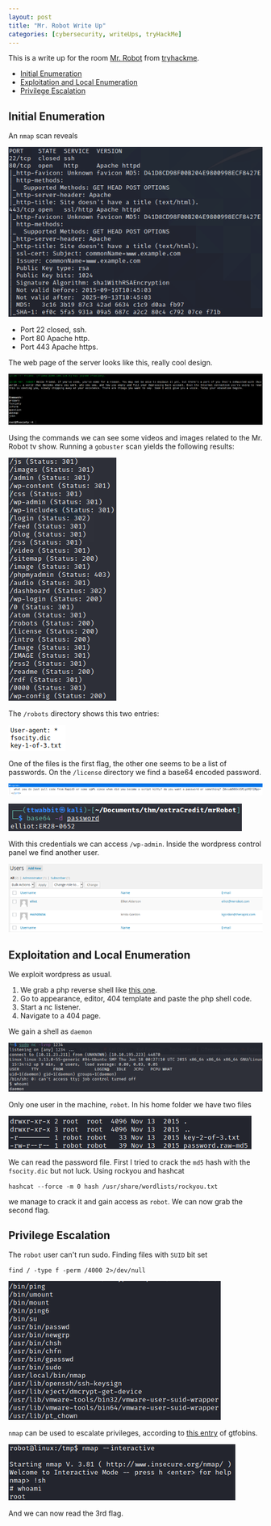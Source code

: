 ```yaml
---
layout: post
title: "Mr. Robot Write Up"
categories: [cybersecurity, writeUps, tryHackMe]
---
```


This is a write up for the room [Mr. Robot](https://tryhackme.com/room/mrrobot) from [tryhackme](https://tryhackme.com).

<!-- MarkdownTOC -->

- [Initial Enumeration](#initial-enumeration)
- [Exploitation and Local Enumeration](#exploitation-and-local-enumeration)
- [Privilege Escalation](#privilege-escalation)

<!-- /MarkdownTOC -->

## Initial Enumeration

An `nmap` scan reveals

![nmap](https://raw.githubusercontent.com/TTWabbit/ttwabbit.github.io/master/static/img/_posts/mrrobot/mrr1.png)

- Port 22 closed, ssh.
- Port 80 Apache http.
- Port 443 Apache https.

The web page of the server looks like this, really cool design.

![web](https://raw.githubusercontent.com/TTWabbit/ttwabbit.github.io/master/static/img/_posts/mrrobot/mrr2.png)

Using the commands we can see some videos and images related to the Mr. Robot tv show. Running a `gobuster` scan yields the following results:

![gobuster](https://raw.githubusercontent.com/TTWabbit/ttwabbit.github.io/master/static/img/_posts/mrrobot/mrr3.png)

The `/robots` directory shows this two entries:

![robots](https://raw.githubusercontent.com/TTWabbit/ttwabbit.github.io/master/static/img/_posts/mrrobot/mrr4.png)

One of the files is the first flag, the other one seems to be a list of passwords. On the `/license` directory we find a base64 encoded password.

![license](https://raw.githubusercontent.com/TTWabbit/ttwabbit.github.io/master/static/img/_posts/mrrobot/mrr5.png)

![password](https://raw.githubusercontent.com/TTWabbit/ttwabbit.github.io/master/static/img/_posts/mrrobot/mrr6.png)

With this credentials we can access `/wp-admin`. Inside the wordpress control panel we find another user.

![worpress](https://raw.githubusercontent.com/TTWabbit/ttwabbit.github.io/master/static/img/_posts/mrrobot/mrr7.png)

## Exploitation and Local Enumeration

We exploit wordpress as usual.

1. We grab a php reverse shell like [this one](https://raw.githubusercontent.com/pentestmonkey/php-reverse-shell/master/php-reverse-shell.php).
2. Go to appearance, editor, 404 template and paste the php shell code.
3. Start a nc listener.
4. Navigate to a 404 page.

We gain a shell as `daemon`

![shell](https://raw.githubusercontent.com/TTWabbit/ttwabbit.github.io/master/static/img/_posts/mrrobot/mrr8.png)

Only one user in the machine, `robot`. In his home folder we have two files

![home](https://raw.githubusercontent.com/TTWabbit/ttwabbit.github.io/master/static/img/_posts/mrrobot/mrr9.png)

We can read the password file. First I tried to crack the `md5` hash with the `fsocity.dic` but not luck. Using rockyou and hashcat

````shell
hashcat --force -m 0 hash /usr/share/wordlists/rockyou.txt
````
we manage to crack it and gain access as `robot`. We can now grab the second flag.

## Privilege Escalation

The `robot` user can't run sudo. Finding files with `SUID` bit set

````shell
find / -type f -perm /4000 2>/dev/null
````

![suid](https://raw.githubusercontent.com/TTWabbit/ttwabbit.github.io/master/static/img/_posts/mrrobot/mrr10.png)

`nmap` can be used to escalate privileges, according to [this entry](https://gtfobins.github.io/gtfobins/nmap/#suid) of gtfobins.

![root](https://raw.githubusercontent.com/TTWabbit/ttwabbit.github.io/master/static/img/_posts/mrrobot/mrr11.png)

And we can now read the 3rd flag.